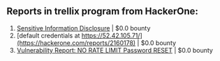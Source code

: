 ## Reports in trellix program from HackerOne:
1. [Sensitive Information Disclosure](https://hackerone.com/reports/1577793) | $0.0 bounty
2. [default credentials at https://52.42.105.71/](https://hackerone.com/reports/2160178) | $0.0 bounty
3. [Vulnerability Report: NO RATE LIMIT Password RESET](https://hackerone.com/reports/640781) | $0.0 bounty